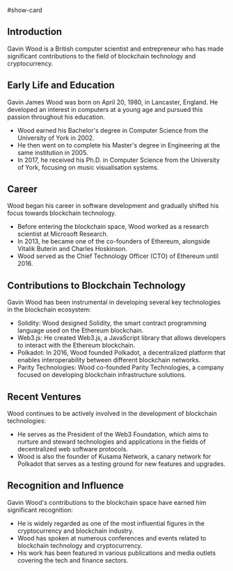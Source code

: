 #show-card 
## Introduction

Gavin Wood is a British computer scientist and entrepreneur who has made significant contributions to the field of blockchain technology and cryptocurrency.

## Early Life and Education

Gavin James Wood was born on April 20, 1980, in Lancaster, England. He developed an interest in computers at a young age and pursued this passion throughout his education.

* Wood earned his Bachelor's degree in Computer Science from the University of York in 2002. 
* He then went on to complete his Master's degree in Engineering at the same institution in 2005. 
* In 2017, he received his Ph.D. in Computer Science from the University of York, focusing on music visualisation systems.

## Career

Wood began his career in software development and gradually shifted his focus towards blockchain technology.

* Before entering the blockchain space, Wood worked as a research scientist at Microsoft Research.
* In 2013, he became one of the co-founders of Ethereum, alongside Vitalik Buterin and Charles Hoskinson. 
* Wood served as the Chief Technology Officer (CTO) of Ethereum until 2016.

## Contributions to Blockchain Technology

Gavin Wood has been instrumental in developing several key technologies in the blockchain ecosystem:

* Solidity: Wood designed Solidity, the smart contract programming language used on the Ethereum blockchain. 
* Web3.js: He created Web3.js, a JavaScript library that allows developers to interact with the Ethereum blockchain. 
* Polkadot: In 2016, Wood founded Polkadot, a decentralized platform that enables interoperability between different blockchain networks. 
* Parity Technologies: Wood co-founded Parity Technologies, a company focused on developing blockchain infrastructure solutions.

## Recent Ventures

Wood continues to be actively involved in the development of blockchain technologies:

* He serves as the President of the Web3 Foundation, which aims to nurture and steward technologies and applications in the fields of decentralized web software protocols. 
* Wood is also the founder of Kusama Network, a canary network for Polkadot that serves as a testing ground for new features and upgrades.

## Recognition and Influence

Gavin Wood's contributions to the blockchain space have earned him significant recognition:

* He is widely regarded as one of the most influential figures in the cryptocurrency and blockchain industry. 
* Wood has spoken at numerous conferences and events related to blockchain technology and cryptocurrency. 
* His work has been featured in various publications and media outlets covering the tech and finance sectors.